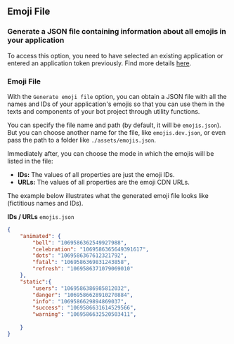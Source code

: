## Emoji File

### Generate a JSON file containing information about all emojis in your application

To access this option, you need to have selected an existing application or entered an application token previously. Find more details [here](#).

### Emoji File
With the `Generate emoji file` option, you can obtain a JSON file with all the names and IDs of your application's emojis so that you can use them in the texts and components of your bot project through utility functions.

You can specify the file name and path (by default, it will be `emojis.json`). But you can choose another name for the file, like `emojis.dev.json`, or even pass the path to a folder like `./assets/emojis.json`.

Immediately after, you can choose the mode in which the emojis will be listed in the file:

*   **IDs:** The values of all properties are just the emoji IDs.
*   **URLs:** The values of all properties are the emoji CDN URLs.

The example below illustrates what the generated emoji file looks like (fictitious names and IDs).

**IDs / URLs**
`emojis.json`
```json
{
    "animated": {
        "bell": "1069586362549927988",
        "celebration": "1069586365649391617",
        "dots": "1069586367612321792",
        "fatal": "1069586369831243858",
        "refresh": "1069586371079069010"
    },
    "static":{
        "users": "1069586386985812032",
        "danger": "1069586628910270884",
        "info": "1069586629894869037",
        "success": "1069586631614529566",
        "warning": "1069586632520503411",
        
    }
}
```


